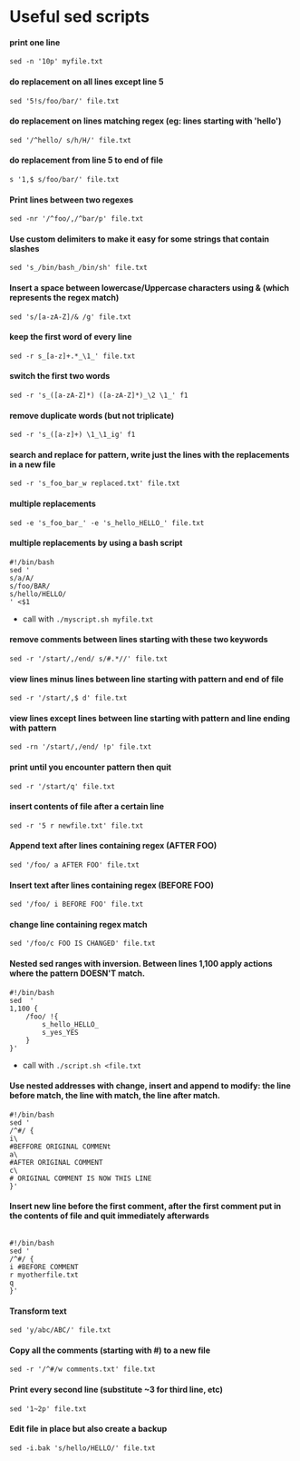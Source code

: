 # Useful sed scripts



#### print one line
`sed -n '10p' myfile.txt` 

#### do replacement on all lines except line 5
`sed '5!s/foo/bar/' file.txt`

#### do replacement on lines matching regex (eg: lines starting with 'hello')
`sed '/^hello/ s/h/H/' file.txt ` 



#### do replacement from line 5 to end of file
`s '1,$ s/foo/bar/' file.txt `

#### Print lines between two regexes
`sed -nr '/^foo/,/^bar/p' file.txt`

#### Use custom delimiters to make it easy for some strings that contain slashes
`sed 's_/bin/bash_/bin/sh' file.txt ` 

#### Insert a space between lowercase/Uppercase characters using & (which represents the regex match)
`sed 's/[a-zA-Z]/& /g' file.txt `

#### keep the first word of every line
`sed -r s_[a-z]+.*_\1_' file.txt `


#### switch the first two words 
`sed -r 's_([a-zA-Z]*) ([a-zA-Z]*)_\2 \1_' f1`


#### remove duplicate words (but not triplicate)
`sed -r 's_([a-z]+) \1_\1_ig' f1`

#### search and replace for pattern, write just the lines with the replacements in a new file
`sed -r 's_foo_bar_w replaced.txt' file.txt  `

#### multiple replacements
`sed -e 's_foo_bar_' -e 's_hello_HELLO_' file.txt `

#### multiple replacements by using a bash script
```
#!/bin/bash
sed '
s/a/A/
s/foo/BAR/
s/hello/HELLO/
' <$1
```
* call with  `./myscript.sh myfile.txt`


#### remove comments between lines starting with these two keywords
`sed -r '/start/,/end/ s/#.*//' file.txt `

#### view lines minus lines between line starting with pattern and end of file 
`sed -r '/start/,$ d' file.txt `

#### view lines except lines between line starting with pattern and line ending with pattern
`sed -rn '/start/,/end/ !p' file.txt `

#### print until you encounter pattern then quit
`sed -r '/start/q' file.txt `

#### insert contents of file after a certain line
`sed -r '5 r newfile.txt' file.txt `

#### Append text after lines containing regex (AFTER FOO)
`sed '/foo/ a AFTER FOO' file.txt `

#### Insert text after lines containing regex (BEFORE FOO)
`sed '/foo/ i BEFORE FOO' file.txt `

#### change line containing regex match
`sed '/foo/c FOO IS CHANGED' file.txt `

#### Nested sed ranges with inversion. Between lines 1,100 apply actions where the pattern DOESN'T match.
```
#!/bin/bash
sed  '
1,100 {
	/foo/ !{
		s_hello_HELLO_
		s_yes_YES
	}
}'
```
* call with `./script.sh <file.txt `


#### Use nested addresses with change, insert and append to modify: the line before match, the line with match, the line after match.
```
#!/bin/bash
sed '
/^#/ {
i\
#BEFFORE ORIGINAL COMMENt
a\
#AFTER ORIGINAL COMMENT
c\
# ORIGINAL COMMENT IS NOW THIS LINE
}'

```

#### Insert new line before the first comment, after the first comment put in the contents of file and quit immediately afterwards
```

#!/bin/bash
sed '
/^#/ {
i #BEFORE COMMENT
r myotherfile.txt
q
}'
```

#### Transform text 
`sed 'y/abc/ABC/' file.txt `


#### Copy all the comments (starting with #) to a new file
`sed -r '/^#/w comments.txt' file.txt `

#### Print every second line (substitute ~3 for third line, etc)
`sed '1~2p' file.txt `

#### Edit file in place but also create a backup
`sed -i.bak 's/hello/HELLO/' file.txt `

